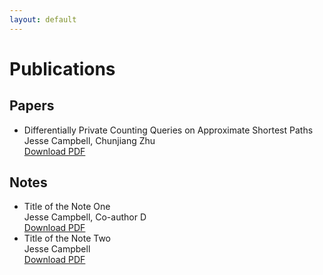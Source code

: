 ```yaml
---
layout: default
---
```


  <h1>Publications</h1>
  
  <section id="papers">
    <h2>Papers</h2>
    <ul>
      <li>
        <span class="publication-title">Differentially Private Counting Queries on Approximate Shortest Paths</span><br>
        <span class="publication-authors">Jesse Campbell, Chunjiang Zhu</span><br>
        <a href="files/approximate_range_query.pdf" target="_blank">Download PDF</a>
      </li>
    </ul>
  </section>
  
  <section id="notes">
    <h2>Notes</h2>
    <ul>
      <li>
        <span class="publication-title">Title of the Note One</span><br>
        <span class="publication-authors">Jesse Campbell, Co-author D</span><br>
        <a href="path/to/note1.pdf" target="_blank">Download PDF</a>
      </li>
      <li>
        <span class="publication-title">Title of the Note Two</span><br>
        <span class="publication-authors">Jesse Campbell</span><br>
        <a href="path/to/note2.pdf" target="_blank">Download PDF</a>
      </li>
      <!-- Add more note entries here -->
    </ul>
  </section>
</body>
</html>

